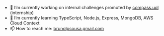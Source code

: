 - 🔭 I’m currently working on internal challenges promoted by [compass.uol](https://compass.uol) (internship)
- 🌱 I’m currently learning TypeScript, Node.js, Express, MongoDB, AWS Cloud Context
- 📫 How to reach me: [brunolpsousa.gmail.com](mailto:brunolpsousa@gmail.com)

<!--
**brunolpsousa/brunolpsousa** is a ✨ _special_ ✨ repository because its `README.md` (this file) appears on your GitHub profile.

Here are some ideas to get you started:

- 🔭 I’m currently working on ...
- 🌱 I’m currently learning ...
- 👯 I’m looking to collaborate on ...
- 🤔 I’m looking for help with ...
- 💬 Ask me about ...
- 📫 How to reach me: ...
- 😄 Pronouns: ...
- ⚡ Fun fact: ...
-->
